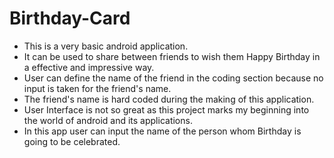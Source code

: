 # Birthday-Card

- This is a very basic android application.
- It can be used to share between friends to wish them Happy Birthday in a effective and impressive way.
- User can define the name of the friend in the coding section because no input is taken for the friend's name.
- The friend's name is hard coded during the making of this application.
- User Interface is not so great as this project marks my beginning into the world of android and its applications.
- In this app user can input the name of the person whom Birthday is going to be celebrated.
